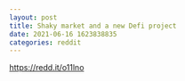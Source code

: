 ```yaml
--- 
layout: post 
title: Shaky market and a new Defi project 
date: 2021-06-16 1623838835 
categories: reddit 
--- 
```

https://redd.it/o11lno